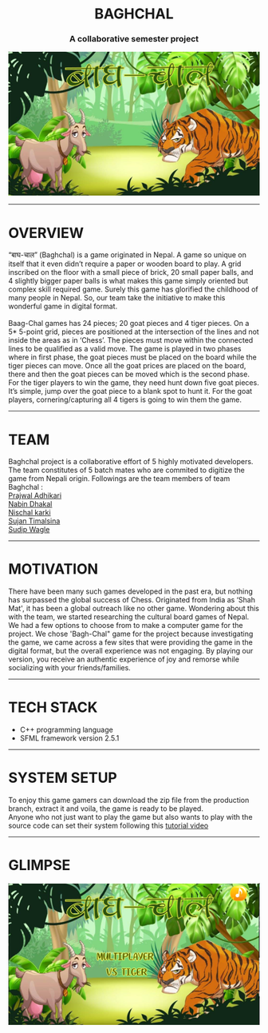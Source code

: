 <h1 align = "center">BAGHCHAL </h1>
<h3 align = "center"> A collaborative semester project</h3>

![image](https://github.com/BaaghChaal/BaghChal/blob/main/content/home.jpg)

---

# OVERVIEW

“बाघ-चाल” (Baghchal) is a game originated in Nepal. A game
so unique on itself that it even didn’t require a paper or wooden board to play. A grid
inscribed on the floor with a small piece of brick, 20 small paper balls, and 4 slightly
bigger paper balls is what makes this game simply oriented but complex skill required
game. Surely this game has glorified the childhood of many people in Nepal. So, our
team take the initiative to make this wonderful game in digital format.
<br><br>
Baag-Chal games has 24 pieces; 20 goat pieces and 4 tiger pieces. On a 5* 5-point grid,
pieces are positioned at the intersection of the lines and not inside the areas as in
‘Chess’. The pieces must move within the connected lines to be qualified as a valid
move. The game is played in two phases where in first phase, the goat pieces must be
placed on the board while the tiger pieces can move. Once all the goat prices are placed
on the board, there and then the goat pieces can be moved which is the second phase.
For the tiger players to win the game, they need hunt down five goat pieces. It’s simple,
jump over the goat piece to a blank spot to hunt it. For the goat players,
cornering/capturing all 4 tigers is going to win them the game.

---

# TEAM

Baghchal project is a collaborative effort of 5 highly motivated developers. The team constitutes of 5 batch mates who are commited to digitize the game from Nepali origin. Followings are the team members of team Baghchal : 
<br>
<a href = "https://github.com/Prajwal-Adhikari">Prajwal Adhikari</a><br>
<a href = "https://github.com/nabindhakal33">Nabin Dhakal</a><br>
<a href = "https://github.com/Nischal-glitch">Nischal karki</a><br>
<a href = "https://github.com/ThReaTniXs21">Sujan Timalsina</a><br>
<a href = "">Sudip Wagle</a><br>

---

#  MOTIVATION

There have been many such games developed in the past era, but nothing has surpassed
the global success of Chess. Originated from India as ‘Shah Mat', it has been a global
outreach like no other game. Wondering about this with the team, we started
researching the cultural board games of Nepal. We had a few options to choose from
to make a computer game for the project. We chose 'Bagh-Chal" game for the project
because investigating the game, we came across a few sites that were providing the
game in the digital format, but the overall experience was not engaging. By playing our
version, you receive an authentic experience of joy and remorse while socializing with
your friends/families.

---

# TECH STACK

- C++ programming language
- SFML framework version 2.5.1

---

# SYSTEM SETUP

To enjoy this game gamers can download the zip file from the production branch, extract it and voila, the game is ready to be played.<br>
Anyone who not just want to play the game but also wants to play with the source code can set their system following this <a href = "https://www.youtube.com/watch?v=XEGLsHp2bw0&t=261s&ab_channel=SamuliNatri">tutorial video </a>

---

# GLIMPSE

![img](https://github.com/BaaghChaal/BaghChal/blob/main/content/homescreen.png)













